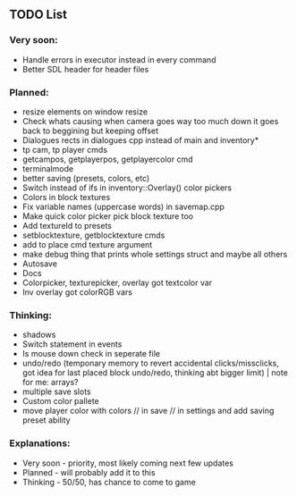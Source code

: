 ## TODO List

### Very soon:
- Handle errors in executor instead in every command
- Better SDL header for header files

### Planned:
- resize elements on window resize
- Check whats causing when camera goes way too much down it goes back to beggining but keeping offset
- Dialogues rects in dialogues cpp instead of main and inventory*
- tp cam, tp player cmds
- getcampos, getplayerpos, getplayercolor cmd
- terminalmode
- better saving (presets, colors, etc)
- Switch instead of ifs in inventory::Overlay() color pickers
- Colors in block textures
- Fix variable names (uppercase words) in savemap.cpp
- Make quick color picker pick block texture too
- Add textureId to presets
- setblocktexture, getblocktexture cmds
- add to place cmd texture argument
- make debug thing that prints whole settings struct and maybe all others
- Autosave
- Docs
- Colorpicker, texturepicker, overlay got textcolor var
- Inv overlay got colorRGB vars

### Thinking:
- shadows
- Switch statement in events
- Is mouse down check in seperate file
- undo/redo
(temponary memory to revert accidental clicks/missclicks, got idea for last placed block undo/redo, thinking abt bigger limit) | note for me: arrays?
- multiple save slots
- Custom color pallete
- move player color with colors // in save // in settings and add saving preset ability

### Explanations:
- Very soon - priority, most likely coming next few updates
- Planned   - will probably add it to this
- Thinking  - 50/50, has chance to come to game
